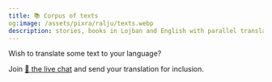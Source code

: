 ```yaml
---
title: 📚 Corpus of texts
og:image: /assets/pixra/ralju/texts.webp
description: stories, books in Lojban and English with parallel translation 
---
```


Wish to translate some text to your language?

Join <a href="/tl/articles/live_chat">💬 the live chat</a> and send your translation for inclusion.

<!-- export const TEXT_preface = `Press on buttons to hide the column in the language chosen.<br />Wish to translate some text to your language?<br/>Join <a href="${discordChatUrl}">💬 the live chat</a> and send your translation for inclusion.<br/><a href="/texts/"><button class="rounded drop-shadow bg-deep-orange-300 hover:bg-deep-orange-400 focus:bg-deep-orange-400 text-white leading-normal select-none py-2 px-4">🔙 All texts</button></a>`; -->
